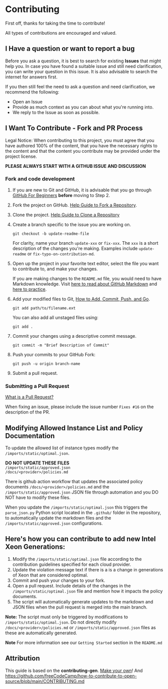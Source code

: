 # Contributing

First off, thanks for taking the time to contribute!

All types of contributions are encouraged and valued.  

## I Have a question or want to report a bug  

Before you ask a question, it is best to search for existing **Issues** that might help you. In case you have found a suitable issue and still need clarification, you can write your question in this issue. It is also advisable to search the internet for answers first.

If you then still feel the need to ask a question and need clarification, we recommend the following:

- Open an Issue
- Provide as much context as you can about what you're running into.  
- We reply to the Issue as soon as possible.

## I Want To Contribute - Fork and PR Process

Legal Notice: When contributing to this project, you must agree that you have authored 100% of the content, that you have the necessary rights to the content and that the content you contribute may be provided under the project license.

**PLEASE ALWAYS START WITH A GITHUB ISSUE AND DISCUSSION**

### Fork and code development  

1. If you are new to Git and GitHub, it is advisable that you go through
    [GitHub For Beginners](http://readwrite.com/2013/09/30/understanding-github-a-journey-for-beginners-part-1/)
    **before** moving to Step 2.

2. Fork the project on GitHub.
    [Help Guide to Fork a Repository](https://help.github.com/en/articles/fork-a-repo/).

3. Clone the project.
    [Help Guide to Clone a Repository](https://help.github.com/en/articles/cloning-a-repository)

4. Create a branch specific to the issue you are working on.

    ```shell
    git checkout -b update-readme-file
    ```

    For clarity, name
    your branch `update-xxx` or `fix-xxx`. The `xxx` is a short
    description of the changes you're making. Examples include `update-readme` or
    `fix-typo-on-contribution-md`.

5. Open up the project in your favorite text editor, select the file you want
    to contribute to, and make your changes.

    If you are making changes to the `README.md` file, you would need to have
    Markdown knowledge. Visit
    [here to read about GitHub Markdown](https://guides.github.com/features/mastering-markdown/)
    and
    [here to practice](http://www.markdowntutorial.com/).

6. Add your modified
    files to Git, [How to Add, Commit, Push, and Go](http://readwrite.com/2013/10/02/github-for-beginners-part-2/).

    ```shell
    git add path/to/filename.ext
    ```

    You can also add all unstaged files using:

    ```shell
    git add .
    ```

7. Commit your changes using a descriptive commit message.

    ```shell
    git commit -m "Brief Description of Commit"
    ```

8. Push your commits to your GitHub Fork:

    ```shell
    git push -u origin branch-name
    ```

9. Submit a pull request.

### Submitting a Pull Request

[What is a Pull Request?](https://yangsu.github.io/pull-request-tutorial/)

When fixing an issue, please include the issue number `Fixes #16` on the description of the PR.  

## Modifying Allowed Instance List and Policy Documentation

To update the allowed list of instance types modify the `/imports/static/optimal.json`.

**DO NOT UPDATE THESE FILES**<br>
`/imports/static/approved.json`<br>
`/docs/<provider>/policies.md`

There is github action workflow that updates the associated policy documents `/docs/<provider>/policies.md` and the `/imports/static/approved.json` JSON file through automation and you DO NOT have to modify these files.

When you update the `/imports/static/optimal.json` this triggers the `parse_json.py` Python script located in the `.github/` folder in the repository, to automatically update the markdown files and the `/imports/static/approved.json` configurations.

 Here's how you can contribute to add new Intel Xeon Generations:
-----

1. Modify the `/imports/static/optimal.json` file according to the contribution guidelines specified for each cloud provider.
2. Update the violation message text if there is a is a change in generations of Xeon that are considered optimal. 
3. Commit and push your changes to your fork.
4. Open a pull request. Include details of the changes in the `/imports/static/optimal.json` file and mention how it impacts the policy documents.
5. The script will automatically generate updates to the markdown and JSON files when the pull request is merged into the main branch.

**Note:** The script must only be triggered by modifications to `/imports/static/optimal.json`. Do not directly modify `/docs/<provider>/policies.md` or `/imports/static/approved.json` files as these are automatically generated.

**Note** For more information see our `Getting Started` section in the `README.md`

## Attribution  

This guide is based on the **contributing-gen**. [Make your own](https://github.com/bttger/contributing-gen)!
And <https://github.com/freeCodeCamp/how-to-contribute-to-open-source/blob/main/CONTRIBUTING.md>
